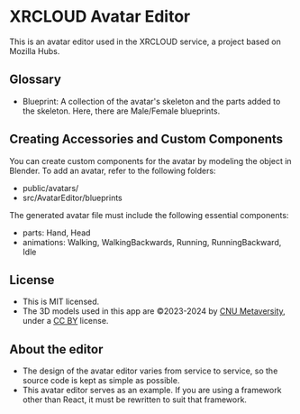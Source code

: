 # XRCLOUD Avatar Editor

This is an avatar editor used in the XRCLOUD service, a project based on Mozilla Hubs.

## Glossary

-   Blueprint: A collection of the avatar's skeleton and the parts added to the skeleton. Here, there are Male/Female blueprints.

## Creating Accessories and Custom Components

You can create custom components for the avatar by modeling the object in Blender. To add an avatar, refer to the following folders:

-   public/avatars/
-   src/AvatarEditor/blueprints

The generated avatar file must include the following essential components:

-   parts: Hand, Head
-   animations: Walking, WalkingBackwards, Running, RunningBackward, Idle

## License

-   This is MIT licensed.
-   The 3D models used in this app are ©2023-2024 by [CNU Metaversity](https://cnumeta.jnu.ac.kr/), under a [CC BY](https://creativecommons.org/licenses/by/4.0/) license.

## About the editor

-   The design of the avatar editor varies from service to service, so the source code is kept as simple as possible.
-   This avatar editor serves as an example. If you are using a framework other than React, it must be rewritten to suit that framework.
 
